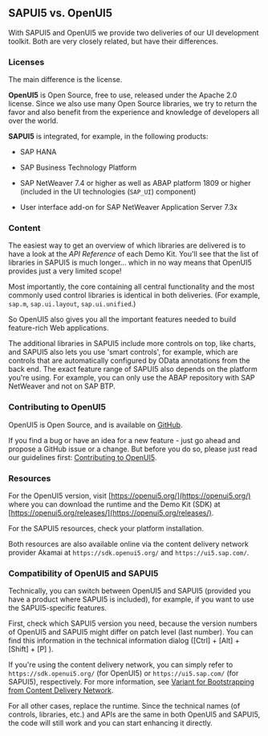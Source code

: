 <!-- loio5982a9734748474aa8d4af9c3d8f31c0 -->

## SAPUI5 vs. OpenUI5

With SAPUI5 and OpenUI5 we provide two deliveries of our UI development toolkit. Both are very closely related, but have their differences.



### Licenses

The main difference is the license.

**OpenUI5** is Open Source, free to use, released under the Apache 2.0 license. Since we also use many Open Source libraries, we try to return the favor and also benefit from the experience and knowledge of developers all over the world.

**SAPUI5** is integrated, for example, in the following products:

-   SAP HANA

-   SAP Business Technology Platform

-   SAP NetWeaver 7.4 or higher as well as ABAP platform 1809 or higher \(included in the UI technologies \(`SAP_UI`\) component\)

-   User interface add-on for SAP NetWeaver Application Server 7.3x




### Content

The easiest way to get an overview of which libraries are delivered is to have a look at the *API Reference* of each Demo Kit. You'll see that the list of libraries in SAPUI5 is much longer... which in no way means that OpenUI5 provides just a very limited scope!

Most importantly, the core containing all central functionality and the most commonly used control libraries is identical in both deliveries. \(For example, `sap.m`, `sap.ui.layout`, `sap.ui.unified`.\)

So OpenUI5 also gives you all the important features needed to build feature-rich Web applications.

The additional libraries in SAPUI5 include more controls on top, like charts, and SAPUI5 also lets you use 'smart controls', for example, which are controls that are automatically configured by OData annotations from the back end. The exact feature range of SAPUI5 also depends on the platform you're using. For example, you can only use the ABAP repository with SAP NetWeaver and not on SAP BTP.



### Contributing to OpenUI5

OpenUI5 is Open Source, and is available on [GitHub](https://github.com/SAP/openui5/).

If you find a bug or have an idea for a new feature - just go ahead and propose a GitHub issue or a change. But before you do so, please just read our guidelines first: [Contributing to OpenUI5](https://github.com/SAP/openui5/blob/-/CONTRIBUTING.md).



### Resources

For the OpenUI5 version, visit [https://openui5.org/](https://openui5.org/) where you can download the runtime and the Demo Kit \(SDK\) at [https://openui5.org/releases/](https://openui5.org/releases/).

For the SAPUI5 resources, check your platform installation.

Both resources are also available online via the content delivery network provider Akamai at `https://sdk.openui5.org/` and `https://ui5.sap.com/`.



### Compatibility of OpenUI5 and SAPUI5

Technically, you can switch between OpenUI5 and SAPUI5 \(provided you have a product where SAPUI5 is included\), for example, if you want to use the SAPUI5-specific features.

First, check which SAPUI5 version you need, because the version numbers of OpenUI5 and SAPUI5 might differ on patch level \(last number\). You can find this information in the technical information dialog \([Ctrl\] + [Alt\] + [Shift\] + [P\] \).

If you're using the content delivery network, you can simply refer to `https://sdk.openui5.org/` \(for OpenUI5\) or `https://ui5.sap.com/` \(for SAPUI5\), respectively. For more information, see [Variant for Bootstrapping from Content Delivery Network](../04_Essentials/variant-for-bootstrapping-from-content-delivery-network-2d3eb2f.md).

For all other cases, replace the runtime. Since the technical names \(of controls, libraries, etc.\) and APIs are the same in both OpenUI5 and SAPUI5, the code will still work and you can start enhancing it directly.

